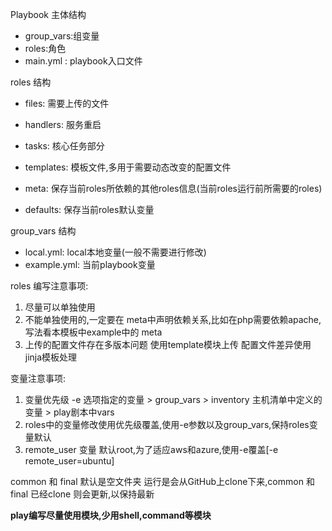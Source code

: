 Playbook 主体结构
  - group_vars:组变量
  - roles:角色
  - main.yml : playbook入口文件

roles 结构

 - files: 需要上传的文件

 - handlers: 服务重启

 - tasks: 核心任务部分

 - templates: 模板文件,多用于需要动态改变的配置文件

 - meta: 保存当前roles所依赖的其他roles信息(当前roles运行前所需要的roles)

 - defaults: 保存当前roles默认变量

group_vars 结构
  - local.yml: local本地变量(一般不需要进行修改)
  - example.yml: 当前playbook变量


roles 编写注意事项:
 1. 尽量可以单独使用
 2. 不能单独使用的,一定要在 meta中声明依赖关系,比如在php需要依赖apache,写法看本模板中example中的 meta 
 3. 上传的配置文件存在多版本问题 使用template模块上传 配置文件差异使用jinja模板处理


变量注意事项:
  1. 变量优先级 -e 选项指定的变量 > group_vars > inventory 主机清单中定义的变量 > play剧本中vars
  2. roles中的变量修改使用优先级覆盖,使用-e参数以及group_vars,保持roles变量默认
  3. remote_user 变量 默认root,为了适应aws和azure,使用-e覆盖[-e remote_user=ubuntu]

common 和 final 默认是空文件夹 运行是会从GitHub上clone下来,common 和 final 已经clone 则会更新,以保持最新

**play编写尽量使用模块,少用shell,command等模块**